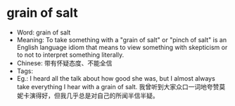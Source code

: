 # grain of salt

- Word: grain of salt
- Meaning: To take something with a "grain of salt" or "pinch of salt" is an English language idiom that means to view something with skepticism or to not to interpret something literally.
- Chinese: 带有怀疑态度、不能全信
- Tags: 
- Eg.: I heard all the talk about how good she was, but I almost always take everything I hear with a grain of salt. 我曾听到大家众口一词地夸赞莫妮卡演得好，但我几乎总是对自己的所闻半信半疑。

